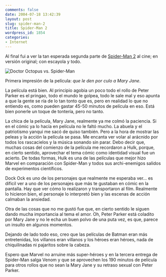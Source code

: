 ```yaml
---
comments: false
date: 2004-07-18 13:42:39
layout: post
slug: spider-man-2
title: Spider-Man 2
wordpress_id: 1854
categories:
- Internet
---
```


Al final fui a ver la tan esperada segunda parte de [Spider-Man 2](http://spiderman.sonypictures.com/) al cine; en versión original; con escayola y todo.





![Doctor Octopus vs. Spider-Man](http://www.minid.net/images/dock-ock.png)





Primera impresión de la película: _que le den por culo a Mary Jane_.





La película está bien. Al principio agobia un poco todo el rollo de Peter Parker es el pringao, todo el mundo le golpea, todo le sale mal y eso apunta a que la gente se ría de lo tan tonto que es, pero en realidad lo que no entiendo es, como pueden gastar 45-50 minutos de película en eso. Está bien ponerle un toque de tontería, pero no tanto.





La chica de la película, Mary Jane, realmente ya me colmó la paciencia. Si en el cómic ya lo hacía en película no le faltó mucho. La abuela y el patriotismo yanqui me sacó de quiso también. Pero a la hora de mostrar las peleas y la acción la película se pasa. Me encanta ver volar al arácnido por todos los rascacielos y la música sonando sin parar. Debo decir que, muchas cosas del comienzo de la película me recordaron a Hulk, porque, en cierto sentido, aprovechar el tema cómic como identidad visual fue un acierto. De todas formas, Hulk es una de las películas que mejor hizo Marvel en comparación con Spider-Man y todos sus archi-enemigos salidos de experimentos científicos.





Dock Ock es uno de los personajes que realmente me esperaba ver… es dificil ver a uno de los personajes que más te gustaban en cómic en la pantalla. Hay que ver cómo lo realizaron y transportaron al film. Realmente lo hicieron bien, el personaje lo interpretó bien y las escenas de acción calmaban la ansiedad.





Otra de las cosas que no me gustó fue que, en cierto sentido le siguen dando mucha importancia al tema el amor. Oh, Peter Parker está coladito por Mary Jane y no le echa un buen polvo de una puta vez, es que, parece un insulto en algunos momentos.





Dejando de lado todo eso, creo que las películas de Batman eran más entretenidas, los villanos eran villanos y los héroes eran héroes, nada de chiquilinadas ni pajaritos sobre la cabeza.





Espero que Marvel no arruine más super-héroes y en la tercera entrega de Spider-Man salga Venom y que se aprovechen los 190 minutos de película para otros rollos que no sean la Mary Jane y su retraso sexual con Peter Parker.




 
